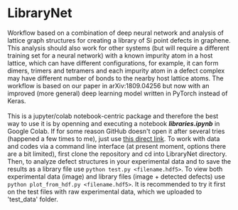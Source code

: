 # LibraryNet
  Workflow based on a combination of deep neural network and analysis of lattice graph structures for creating a library of Si point defects in graphene. This analysis should also work for other systems (but will require a different training set for a neural network) with a known impurity atom in a host lattice, which can have different configurations, for example, it can form dimers, trimers and tetramers and each impurity atom in a defect complex may have different number of bonds to the nearby host lattice atoms. The workflow is based on our paper in arXiv:1809.04256 but now with an improved (more general) deep learning model written in PyTorch instead of Keras.<br><br>
  This is a jupyter/colab notebook-centric package and therefore the best way to use it is by openning and executing a notebook <b><i>libraries.ipynb</i></b> in Google Colab. If for some reason GitHub doesn't open it after several tries (happened a few times to me), just use [this direct link](https://colab.research.google.com/github/pycroscopy/AICrystallographer/blob/master/LibraryNet/libraries.ipynb). 
  To work with data and codes via a command line interface (at present moment, options there are a bit limited), first clone the repository and cd into LibraryNet directory. Then, to analyze defect structures in your experimental data and to save the results as a library file use ```python test.py <filename.hdf5>```. To view both experimental data (image) and library files (image + detected defects) use ```python plot_from_hdf.py <filename.hdf5>```. It is recommended to try it first on the test files with raw experimental data, which we uploaded to 'test_data' folder.
